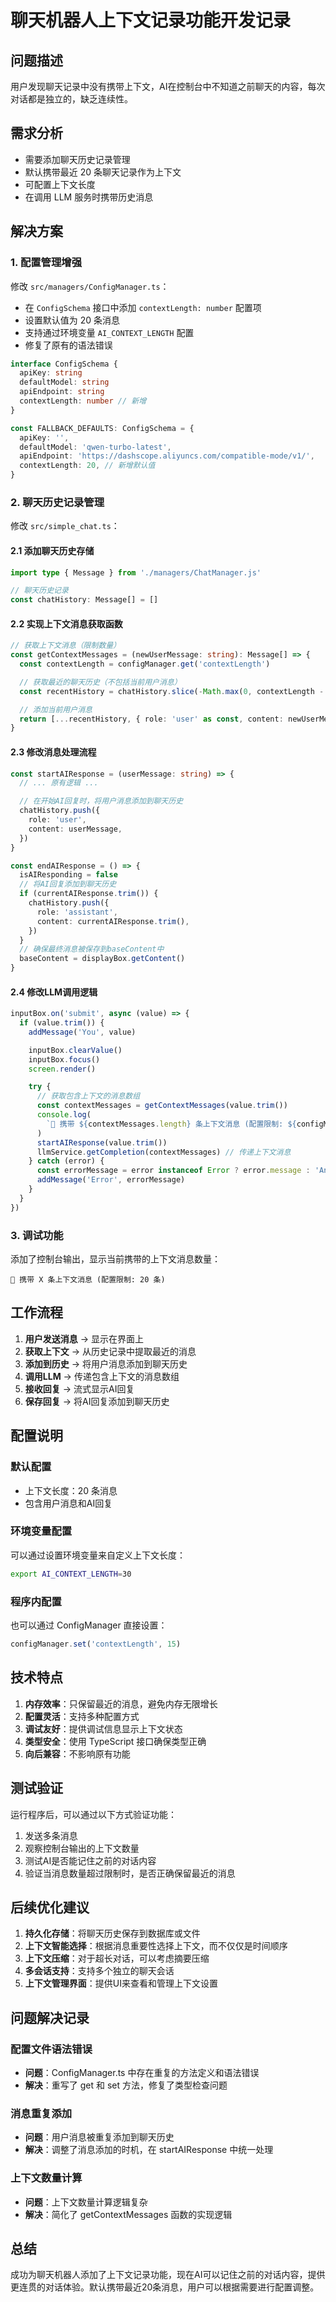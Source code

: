 # 聊天机器人上下文记录功能开发记录

## 问题描述

用户发现聊天记录中没有携带上下文，AI在控制台中不知道之前聊天的内容，每次对话都是独立的，缺乏连续性。

## 需求分析

- 需要添加聊天历史记录管理
- 默认携带最近 20 条聊天记录作为上下文
- 可配置上下文长度
- 在调用 LLM 服务时携带历史消息

## 解决方案

### 1. 配置管理增强

修改 `src/managers/ConfigManager.ts`：

- 在 `ConfigSchema` 接口中添加 `contextLength: number` 配置项
- 设置默认值为 20 条消息
- 支持通过环境变量 `AI_CONTEXT_LENGTH` 配置
- 修复了原有的语法错误

```typescript
interface ConfigSchema {
  apiKey: string
  defaultModel: string
  apiEndpoint: string
  contextLength: number // 新增
}

const FALLBACK_DEFAULTS: ConfigSchema = {
  apiKey: '',
  defaultModel: 'qwen-turbo-latest',
  apiEndpoint: 'https://dashscope.aliyuncs.com/compatible-mode/v1/',
  contextLength: 20, // 新增默认值
}
```

### 2. 聊天历史记录管理

修改 `src/simple_chat.ts`：

#### 2.1 添加聊天历史存储

```typescript
import type { Message } from './managers/ChatManager.js'

// 聊天历史记录
const chatHistory: Message[] = []
```

#### 2.2 实现上下文消息获取函数

```typescript
// 获取上下文消息（限制数量）
const getContextMessages = (newUserMessage: string): Message[] => {
  const contextLength = configManager.get('contextLength')

  // 获取最近的聊天历史（不包括当前用户消息）
  const recentHistory = chatHistory.slice(-Math.max(0, contextLength - 1))

  // 添加当前用户消息
  return [...recentHistory, { role: 'user' as const, content: newUserMessage }]
}
```

#### 2.3 修改消息处理流程

```typescript
const startAIResponse = (userMessage: string) => {
  // ... 原有逻辑 ...

  // 在开始AI回复时，将用户消息添加到聊天历史
  chatHistory.push({
    role: 'user',
    content: userMessage,
  })
}

const endAIResponse = () => {
  isAIResponding = false
  // 将AI回复添加到聊天历史
  if (currentAIResponse.trim()) {
    chatHistory.push({
      role: 'assistant',
      content: currentAIResponse.trim(),
    })
  }
  // 确保最终消息被保存到baseContent中
  baseContent = displayBox.getContent()
}
```

#### 2.4 修改LLM调用逻辑

```typescript
inputBox.on('submit', async (value) => {
  if (value.trim()) {
    addMessage('You', value)

    inputBox.clearValue()
    inputBox.focus()
    screen.render()

    try {
      // 获取包含上下文的消息数组
      const contextMessages = getContextMessages(value.trim())
      console.log(
        `📝 携带 ${contextMessages.length} 条上下文消息 (配置限制: ${configManager.get('contextLength')} 条)`,
      )
      startAIResponse(value.trim())
      llmService.getCompletion(contextMessages) // 传递上下文消息
    } catch (error) {
      const errorMessage = error instanceof Error ? error.message : 'An unknown error occurred.'
      addMessage('Error', errorMessage)
    }
  }
})
```

### 3. 调试功能

添加了控制台输出，显示当前携带的上下文消息数量：

```
📝 携带 X 条上下文消息 (配置限制: 20 条)
```

## 工作流程

1. **用户发送消息** → 显示在界面上
2. **获取上下文** → 从历史记录中提取最近的消息
3. **添加到历史** → 将用户消息添加到聊天历史
4. **调用LLM** → 传递包含上下文的消息数组
5. **接收回复** → 流式显示AI回复
6. **保存回复** → 将AI回复添加到聊天历史

## 配置说明

### 默认配置

- 上下文长度：20 条消息
- 包含用户消息和AI回复

### 环境变量配置

可以通过设置环境变量来自定义上下文长度：

```bash
export AI_CONTEXT_LENGTH=30
```

### 程序内配置

也可以通过 ConfigManager 直接设置：

```typescript
configManager.set('contextLength', 15)
```

## 技术特点

1. **内存效率**：只保留最近的消息，避免内存无限增长
2. **配置灵活**：支持多种配置方式
3. **调试友好**：提供调试信息显示上下文状态
4. **类型安全**：使用 TypeScript 接口确保类型正确
5. **向后兼容**：不影响原有功能

## 测试验证

运行程序后，可以通过以下方式验证功能：

1. 发送多条消息
2. 观察控制台输出的上下文数量
3. 测试AI是否能记住之前的对话内容
4. 验证当消息数量超过限制时，是否正确保留最近的消息

## 后续优化建议

1. **持久化存储**：将聊天历史保存到数据库或文件
2. **上下文智能选择**：根据消息重要性选择上下文，而不仅仅是时间顺序
3. **上下文压缩**：对于超长对话，可以考虑摘要压缩
4. **多会话支持**：支持多个独立的聊天会话
5. **上下文管理界面**：提供UI来查看和管理上下文设置

## 问题解决记录

### 配置文件语法错误

- **问题**：ConfigManager.ts 中存在重复的方法定义和语法错误
- **解决**：重写了 get 和 set 方法，修复了类型检查问题

### 消息重复添加

- **问题**：用户消息被重复添加到聊天历史
- **解决**：调整了消息添加的时机，在 startAIResponse 中统一处理

### 上下文数量计算

- **问题**：上下文数量计算逻辑复杂
- **解决**：简化了 getContextMessages 函数的实现逻辑

## 总结

成功为聊天机器人添加了上下文记录功能，现在AI可以记住之前的对话内容，提供更连贯的对话体验。默认携带最近20条消息，用户可以根据需要进行配置调整。
